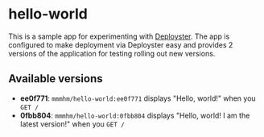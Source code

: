 # hello-world

This is a sample app for experimenting with [Deployster][deployster-github].  The app is configured to make deployment via Deployster easy and provides 2 versions of the application for testing rolling out new versions.

## Available versions

* **ee0f771**: `mmmhm/hello-world:ee0f771` displays "Hello, world!" when you `GET /`
* **0fbb804**: `mmmhm/hello-world:0fbb804` displays "Hello, world! I am the latest version!" when you `GET /`

[deployster-github]: https://github.com/bmorton/deployster
